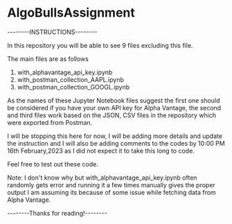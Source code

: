 # AlgoBullsAssignment

--------INSTRUCTIONS--------

In this repository you will be able to see 9 files
excluding this file.

The main files are as follows
1. with_alphavantage_api_key.ipynb
2. with_postman_collection_AAPL.ipynb
3. with_postman_collection_GOOGL.ipynb

As the names of these Jupyter Notebook files suggest
the first one should be considered if you have your own
API key for Alpha Vantage, the second and third files 
work based on the JSON, CSV files in the repository which
were exported from Postman.

I will be stopping this here for now, I will be adding more
details and update the instruction and I will also be adding
comments to the codes by 10:00 PM 16th February,2023 as I did
not expect it to take this long to code.

Feel free to test out these code.

Note:
I don't know why but with_alphavantage_api_key.ipynb often 
randomly gets error and running it a few times manually gives the
proper output I am assuming its because of some issue while fetching
data from Alpha Vantage.

--------Thanks for reading!--------
